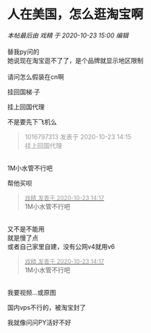 # 人在美国，怎么逛淘宝啊


<i class="pstatus"> 本帖最后由 戏精 于 2020-10-23 15:00 编辑 </i><br />
<br />
替我py问的<br />
她说现在淘宝逛不了了，是个品牌就显示地区限制<br />
<br />
请问怎么假装在cn啊<br />
<img id="aimg_Ztw12" onclick="zoom(this, this.src, 0, 0, 0)" class="zoom" src="https://i.loli.net/2020/10/23/8UwgTJOzBDRm7aG.jpg" onmouseover="img_onmouseoverfunc(this)" onload="thumbImg(this)" border="0" alt="" />

挂回国梯·子<img src="static/image/smiley/default/lol.gif" smilieid="12" border="0" alt="" /><img src="static/image/smiley/default/lol.gif" smilieid="12" border="0" alt="" />

挂上回国代理

不是要先下飞机么

<div class="quote"><blockquote><font color="#999999">1016797313 发表于 2020-10-23 14:15</font><br />
<font color="#999999">挂上回国代理</font></blockquote></div><br />
1M小水管不行吧

帮他买呗<br />


<div class="quote"><blockquote><font size="2"><a href="https://www.hostloc.com/forum.php?mod=redirect&amp;goto=findpost&amp;pid=9341041&amp;ptid=757593" target="_blank"><font color="#999999">戏精 发表于 2020-10-23 14:17</font></a></font><br />
1M小水管不行吧</blockquote></div><br />
又不是不能用<img src="static/image/smiley/default/lol.gif" smilieid="12" border="0" alt="" /><br />
就是慢了点<br />
或者自己家里自建，没有公网v4就用v6

<div class="quote"><blockquote><font size="2"><a href="https://www.hostloc.com/forum.php?mod=redirect&amp;goto=findpost&amp;pid=9341041&amp;ptid=757593" target="_blank"><font color="#999999">戏精 发表于 2020-10-23 14:17</font></a></font><br />
1M小水管不行吧</blockquote></div><br />
我要视频...或原图

国内vps不行的，被淘宝封了

我就像问问PY活好不好
